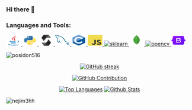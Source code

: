 ### Hi there 👋

 <h3 align = 'left'>Languages and Tools:</h3>
  <p align = 'left'>
    <a href="https://www.java.com" target="_blank" rel="noreferrer">
      <img src="https://raw.githubusercontent.com/devicons/devicon/master/icons/java/java-original.svg" alt="java" class="icon" height="30" width="40"/>
    </a>
    <a href="https://www.python.org/" target="_blank" rel="noreferrer">
      <img src="https://raw.githubusercontent.com/devicons/devicon/master/icons/python/python-original.svg" alt="python" class="icon" height="30" width="40"/>
    </a>
    <a href="https://soliditylang.org/" target="_blank" rel="noreferrer">
      <img src="https://raw.githubusercontent.com/devicons/devicon/master/icons/solidity/solidity-original.svg" alt="solidity" class="icon" height="30" width="40"/>
    </a>
    <a href="https://www.mysql.com/" target="_blank" rel="noreferrer">
      <img src="https://raw.githubusercontent.com/devicons/devicon/master/icons/mysql/mysql-original.svg" alt="sql" class="icon" height="30" width="40"/>
    </a>
    <a href="https://en.cppreference.com/w/c/language" target="_blank" rel="noreferrer">
      <img src="https://raw.githubusercontent.com/devicons/devicon/master/icons/c/c-original.svg" alt="c" class="icon" height="30" width="40"/>
    </a>
    <a href="https://developer.mozilla.org/en-US/docs/Web/JavaScript" target="_blank" rel="noreferrer">
      <img src="https://raw.githubusercontent.com/devicons/devicon/master/icons/javascript/javascript-original.svg" alt="javascript" class="icon" height="30" width="40"/>
    </a>
    <a href="https://scikit-learn.org/stable/" target="_blank" rel="noreferrer">
      <img src="https://upload.wikimedia.org/wikipedia/commons/0/05/Scikit_learn_logo_small.svg" alt="sklearn" class="icon" height="30" width="40"/>
    </a>
    <a href="https://www.mongodb.com/" target="_blank" rel="noreferrer">
      <img src="https://raw.githubusercontent.com/devicons/devicon/master/icons/mongodb/mongodb-original.svg" alt="mongodb" class="icon" height="30" width="40"/>
    </a>
    <a href="https://opencv.org/" target="_blank" rel="noreferrer">
      <img src="https://raw.githubusercontent.com/opencv/opencv/master/doc/opencv-logo2.png" alt="opencv" class="icon" height="30" width="40"/>
    </a>
    <a href="https://getbootstrap.com/" target="_blank" rel="noreferrer">
      <img src="https://raw.githubusercontent.com/devicons/devicon/master/icons/bootstrap/bootstrap-original.svg" alt="bootstrap" class="icon" height="30" width="40"/>
    </a>
  </p>
  
 <p align="left"> <img src="https://komarev.com/ghpvc/?username=posidon516&label=Profile%20views&color=0e75b6&style=flat" alt="posidon516" /> 
 </p>
 
<p align="center">
  <a href="https://github.com/posidon516">
    <img src="https://github-readme-streak-stats.herokuapp.com/?user=posidon516&theme=radical&border=7F3FBF&background=0D1117" alt="GitHub streak"/>
  </a>
</p>

<p align="center">
  <a href="https://github.com/posidon516">
    <img src="https://github-profile-summary-cards.vercel.app/api/cards/profile-details?username=posidon516&theme=radical" alt="GitHub Contribution"/>
  </a>
</p>
<p align = "center">
<a href="https://github.com/posidon516"><img alt="Top Languages" src="https://denvercoder1-github-readme-stats.vercel.app/api/top-langs/?username=posidon516&langs_count=8&layout=compact&theme=react&border_color=7F3FBF&bg_color=0D1117&title_color=F85D7F&icon_color=F8D866" height="192px" width="49.5%"/></a>
 <a href="https://github.com/posidon516"><img alt="Github Stats" src="https://denvercoder1-github-readme-stats.vercel.app/api?username=posidon516&show_icons=true&count_private=true&theme=react&border_color=7F3FBF&bg_color=0D1117&title_color=F85D7F&icon_color=F8D866" height="192px" width="49.5%"/></a>
  <br/>
</p>


 <p align="left"> <img src="https://komarev.com/ghpvc/?username=nejim3hh&label=Profile%20views&color=0e75b6&style=flat" alt="nejim3hh" /> 
